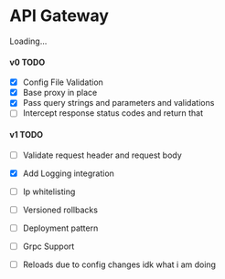 # API Gateway
Loading...

#### v0 TODO
- [X] Config File Validation
- [X] Base proxy in place
- [X] Pass query strings and parameters and validations
- [ ] Intercept response status codes and return that

#### v1 TODO
- [ ] Validate request header and request body
- [X] Add Logging integration
- [ ] Ip whitelisting
- [ ] Versioned rollbacks
- [ ] Deployment pattern
- [ ] Grpc Support
- [ ] Reloads due to config changes idk what i am doing

      
